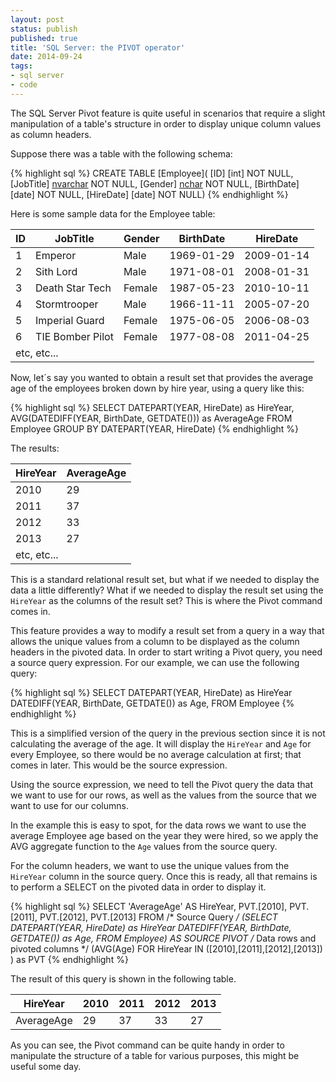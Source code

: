 ```yaml
---
layout: post
status: publish
published: true
title: 'SQL Server: the PIVOT operator'
date: 2014-09-24
tags:
- sql server
- code
---
```

 The SQL Server Pivot feature is quite useful in scenarios that require a slight manipulation of a table's structure in order to display unique column values as column headers.

 Suppose there was a table with the following schema:

{% highlight sql %}
CREATE TABLE [Employee](
	[ID] [int] NOT NULL,
	[JobTitle] [nvarchar](50) NOT NULL,
	[Gender] [nchar](1) NOT NULL,
	[BirthDate] [date] NOT NULL,
	[HireDate] [date] NOT NULL)
{% endhighlight %}

<!--more-->

Here is some sample data for the Employee table:

<div class="table-responsive">
<table class="table table-bordered">
<thead>
<tr>
<th>ID</th>
<th>JobTitle</th>
<th>Gender</th>
<th>BirthDate</th>
<th>HireDate</th>
</tr>
</thead>
<tbody>
<tr>
<td>1</td>
<td>Emperor</td>
<td>Male</td>
<td>1969-01-29</td>
<td>2009-01-14</td>
</tr>
<tr>
<td>2</td>
<td>Sith Lord</td>
<td>Male</td>
<td>1971-08-01</td>
<td>2008-01-31</td>
</tr>
<tr>
<td>3</td>
<td>Death Star Tech</td>
<td>Female</td>
<td>1987-05-23</td>
<td>2010-10-11</td>
</tr>
<tr>
<td>4</td>
<td>Stormtrooper</td>
<td>Male</td>
<td>1966-11-11</td>
<td>2005-07-20</td>
</tr>
<tr>
<td>5</td>
<td>Imperial Guard</td>
<td>Female</td>
<td>1975-06-05</td>
<td>2006-08-03</td>
</tr>
<tr>
<td>6</td>
<td>TIE Bomber Pilot</td>
<td>Female</td>
<td>1977-08-08</td>
<td>2011-04-25</td>
</tr>
<tr>
<td style="text-align: left;" colspan="5">etc, etc...</td>
</tr>
</tbody>
</table>
</div>

Now, let&acute;s say you wanted to obtain a result set that provides the average age of the employees broken down by hire year, using a query like this:

{% highlight sql %}
SELECT DATEPART(YEAR, HireDate) as HireYear,
       AVG(DATEDIFF(YEAR, BirthDate, GETDATE())) as AverageAge
FROM Employee
   GROUP BY DATEPART(YEAR, HireDate)
{% endhighlight %}

The results:
<div class="table-responsive">
<table class="table table-bordered">
<thead>
<tr>
<th>HireYear</th>
<th>AverageAge</th>
</tr>
</thead>
<tbody>
<tr>
<td>2010</td>
<td>29</td>
</tr>
<tr>
<td>2011</td>
<td>37</td>
</tr>
<tr>
<td>2012</td>
<td>33</td>
</tr>
<tr>
<td>2013</td>
<td>27</td>
</tr>
<tr>
<td style="text-align: left;" colspan="2">etc, etc...</td>
</tr>
</tbody>
</table>
</div>

This is a standard relational result set, but what if we needed to display the data a little differently? What if we needed to display the result set using the <code>HireYear</code> as the columns of the result set? This is where the Pivot command comes in.

 This feature provides a way to modify a result set from a query in a way that allows the unique values from a column to be displayed as the column headers in the pivoted data. In order to start writing a Pivot query, you need a source query expression. For our example, we can use the following query:

{% highlight sql %}
SELECT DATEPART(YEAR, HireDate) as HireYear
       DATEDIFF(YEAR, BirthDate, GETDATE()) as Age,
FROM Employee
{% endhighlight %}

This is a simplified version of the query in the previous section since it is not calculating the average of the age. It will display the <code>HireYear</code> and <code>Age</code> for every Employee, so there would be no average calculation at first; that comes in later. This would be the source expression.

 Using the source expression, we need to tell the Pivot query the data that we want to use for our rows, as well as the values from the source that we want to use for our columns.

 In the example this is easy to spot, for the data rows we want to use the average Employee age based on the year they were hired, so we apply the AVG aggregate function to the <code>Age</code> values from the source query.

 For the column headers, we want to use the unique values from the <code>HireYear</code> column in the source query. Once this is ready, all that remains is to perform a SELECT on the pivoted data in order to display it.

{% highlight sql %}
SELECT 'AverageAge' AS HireYear,
       PVT.[2010], PVT.[2011],
       PVT.[2012], PVT.[2013]
FROM
 /* Source Query */
(SELECT DATEPART(YEAR, HireDate) as HireYear
        DATEDIFF(YEAR, BirthDate, GETDATE()) as Age,
FROM Employee) AS SOURCE
 PIVOT
 /* Data rows and pivoted columns */
(AVG(Age)
   FOR HireYear IN ([2010],[2011],[2012],[2013])
) as PVT
{% endhighlight %}

The result of this query is shown in the following table.

<div class="table-responsive">
<table class="table table-bordered table-post" style="table-layout: fixed;">
<thead>
<tr>
<th>HireYear</th>
<th>2010</th>
<th>2011</th>
<th>2012</th>
<th>2013</th>
</tr>
</thead>
<tbody>
<tr>
<td>AverageAge</td>
<td>29</td>
<td>37</td>
<td>33</td>
<td>27</td>
</tr>
</tbody>
</table>
</div>

As you can see, the Pivot command can be quite handy in order to manipulate the structure of a table for various purposes, this might be useful some day.